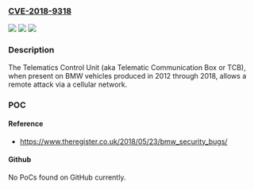 ### [CVE-2018-9318](https://cve.mitre.org/cgi-bin/cvename.cgi?name=CVE-2018-9318)
![](https://img.shields.io/static/v1?label=Product&message=n%2Fa&color=blue)
![](https://img.shields.io/static/v1?label=Version&message=n%2Fa&color=blue)
![](https://img.shields.io/static/v1?label=Vulnerability&message=n%2Fa&color=brighgreen)

### Description

The Telematics Control Unit (aka Telematic Communication Box or TCB), when present on BMW vehicles produced in 2012 through 2018, allows a remote attack via a cellular network.

### POC

#### Reference
- https://www.theregister.co.uk/2018/05/23/bmw_security_bugs/

#### Github
No PoCs found on GitHub currently.

